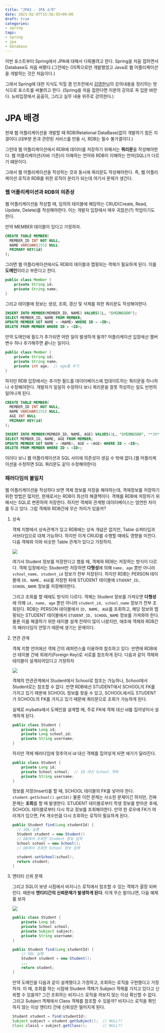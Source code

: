 ```yaml
---
title: "JPA1 - JPA 소개"
date: 2021-02-07T15:56:55+09:00
draft: true
categories:
- spring
tags:
- spring
- jpa
- database
---
```

이번 포스트부터 Spring에서 JPA에 대해서 다뤄볼려고 한다. Spring을 처음 접하면서 Database도 처음 써봤다.(그전에는 OS쪽으로만 개발했었고 Java로 웹 어플리케이션을 개발하는 것은 처음이다.)

그래서 Spring에 대한 지식도 익힐 겸 인프런에서 [김영한](https://www.inflearn.com/users/@yh)님의 강의내용을 정리하는 방식으로 포스트를 써볼려고 한다. (Spring을 처음 접한다면 이분의 강의로 꼭 입문 바란다. 뉴비입장에서 꼼꼼히, 그리고 실무 내용 위주로 강의한다.)

# JPA 배경

현재 웹 어플리케이션을 개발할 때 RDB(Relational DataBase)없이 개발하기 힘든 지경이다.(대부분 돈과 관련된 서비스를 만들 시, RDB는 필수 불가결이다.)

그런데 웹 어플리케이션에서 RDB에 데이터를 저장하기 위해서는 **쿼리문**을 작성해야한다. 웹 어플리케이션(자바 기준)이 이해하는 언어와 RDB이 이해하는 언어(SQL)가 다르기 떄문이다.

그래서 웹 어플리케이션을 작성하는 것과 동시에 쿼리문도 작성해야한다. 즉, 웹 어플리케이션 로직과 RDB를 위한 로직이 분리가 되는데 여기서 문제가 생긴다.

### 웹 어플리케이션과 RDB의 의존성

웹 어플리케이션을 작성할 때, 임의의 테이블에 해당하는 CRUD(Create, Read, Update, Delete)를 작성해야한다. 이는 개발자 입장에서 매우 귀찮은(?) 작업이기도 한다.

만약 MEMBER 테이블이 있다고 가정하자.

```sql
CREATE TABLE MEMBER(
  MEMBER_ID INT NOT NULL,
  NAME VARCHAR(255) NULL
  PRIMARY KEY(id)
);
```

그러면 웹 어플리케이션에서도 RDB의 테이블과 맵핑되는 객체가 필요하게 된다. 이를 **도메인**이라고 부른다고 한다.

```java
public class Member {
	private String id;
	private String name;
}
```

그리고 테이블에 정보는 생성, 조회, 갱신 및 삭제를 위한 쿼리문도 작성해야한다.

```sql
INSERT INTO MEMBER(MEMBER_ID, NAME) VALUES(1L, "GYEONGSOO");
SELECT MEMBER_ID, NAME FROM MEMBER;
UPDATE MEMBER SET NAME = <NAME> WHERE ID = <ID>;
DELETE FROM MEMBER WHERE ID = <ID>;
```

만약 도메인에 필드가 추가되면 어떤 일이 발생하게 될까? 어플리케이션 입장에선 멤버변수 하나 추가해주면 끝나는 일이다.

```java
public class Member {
	private String id;
	private String name;
	private int age;  // age를 추가
}
```

하지만 RDB 입장에서는 추가한 필드를 데이터베이스에 업데이트하는 쿼리문을 하나하나 수정해야한다. 개발자가 일일히 수정하다 보니 쿼리문을 잘못 작성하는 일도 빈번히 일어나게 된다.

```sql
CREATE TABLE MEMBER(
  MEMBER_ID INT NOT NULL,
  NAME VARCHAR(255) NULL,
  AGE INT NULL
  PRIMARY KEY(id)
);

INSERT INTO MEMBER(MEMBER_ID, NAME, AGE) VALUES(1L, "GYEONGSOO", **30**);
SELECT MEMBER_ID, NAME, AGE FROM MEMBER;
UPDATE MEMBER SET NAME = <NAME>, AGE = <AGE> WHERE ID = <ID>;
DELETE FROM MEMBER WHERE ID = <ID>;
```

 이러다 보니 웹 어플리케이션과 SQL 사이에 의존성이 생길 수 밖에 없다.(웹 어플리케이션을 수정하면 SQL 쿼리문도 같이 수정해야한다)

### 패러다임의 불일치

웹 어플리케이션을 작성하다 보면 객체 정보를 저장을 해야하는데, 객체정보를 저장하기 위한 방법은 많지만, 현재로서는 RDB이 최선의 해결책이다. 객체를 RDB에 저장하기 위해서는 SQL로 변환하여 저장한다. 하지만 객체와 관계형 데이터베이스는 엄연한 차이를 두고 있다. 그럼 객체와 RDB간에 무슨 차이가 있을까?

1. 상속

    객체 지향에서 상속관계가 있고 RDB에는 상속 개념은 없지만, Table 슈퍼타입과 서브타입으로 대체 가능하다. 하지만 이게 CRUD를 수행할 때에도 영향을 미친다. 다음 객체와 이와 비슷한 Table 관계가 있다고 가정하자.

    ![](/images/JPA1.png)

    여기서 Student 정보를 저장한다고 했을 때, 객체와 RDB는 저장하는 방식이 다르다. 객체 입장에서는 Student만 저장하면 **다형성**에 의해 `name, age` 뿐만 아니라 `school_name, student_id` 정보가 전부 저장된다. 하지만 RDB는 PERSON 테이블에 `ID, NAME, AGE`를 저장한 뒤에 STUDENT 테이블에 `STUDENT_ID, SCHOOL_NAME` 정보를 저장해야한다.

    그리고 조회를 할 때에도 방식이 다르다. 객체는 Student 정보를 가져오면 **다형성**에 의해 `id, name, age` 뿐만 아니라 `student_id, school_name` 정보가 전부 조회된다. RDB는 PERSON 테이블에서 `ID, NAME, AGE`를 조회하고, 해당 정보와 맵핑되는 STUDENT 테이블에서 `STUDENT_ID, SCHOOL_NAME` 정보를 가져와야 한다.  물론 이를 해결하기 위한 테이블 설계 전략이 많이 나왔지만, 애초에 객체와 RDB간의 패러다임이 안맞기 때문에 생기는 문제이다.

2. 연관 관계

    객체 지향 언어에선 객체 간의 레퍼런스를 이용하여 참조하고 있다. 반면에 RDB에선 테이블 간에 외래키(Foreign Key)로 서로를 참조하게 된다. 다음과 같이 객체와 테이블이 설계되어있다고 가정하자

    ![](/images/JPA2.png)

    객체의 연관관계에서 Student에서 School로 참조는 가능하나, School에서 Student로는 참조할 수 없다. 반면 RDB에선 STUDENT에서 SCHOOL의 FK를 가지고 있기 때문에 SCHOOL 정보를 찾을 수 있고, SCHOOL에서도 STUDENT가 SCHOOL의 FK를 가지고 있기 때문에 쿼리문으로 조회가 가능하게 된다.

    실제로 mybatis에서 도메인을 설계할 때, 주로 FK에 객체 대신 id를 집어넣어서 설계하게 된다.

    ```java
    public class Student {
    	private Long id;
    	private Long school_id;
    	private String username;
    }
    ```

    하지만 객체 패러다임에 맞추어서 id 대신 객체를 집어넣게 되면 애기가 달라진다.

    ```java
    public class Student {
    	private Long id;
    	private School school;  // ID 대신 School 객체
    	private String username;
    }
    ```

    정보를 저장(Insert)를 할 때, SCHOOL 테이블의 FK를 넣어야 한다. `student.getSchool().getId()` 물론 이런 문제는 사소한 문제이긴 하지만, 진짜 문제는 **조회**를 할 때 발생한다. STUDENT 테이블로부터 학생 정보를 받아온 후에, SCHOOL 테이블로부터 다시 학교 정보를 조회해야한다. 만약 한 로우에 FK가 여러개가 있으면, FK 개수만큼 다시 조회하는 로직이 필요하게 된다.

    ```java
    public Student find(Long studentId) {
      // SQL 실행
      Student student = new Student()
      // DB에서 조회한 Student 정보 입력
      School school = new School();
      // DB에서 조회한 School 정보 입력

      student.setSchool(school);
      return student;
    }
    ```

3. 엔티티 신뢰 문제

    그리고 SQL이 보낸 시점에서 비지니스 로직에서 참조할 수 있는 객체가 결정 되버린다. 때문에 **엔티티간의 신뢰문제가 발생하게 된다**. 이게 무슨 말이냐면, 다음 예제를 보자

    ![](/images/JPA3.png)

    ```java
    public class Student {
    	private Long id;
    	private School school;
    	private Subject subject;
    	private String username;
    }

    public Student find(Long studentId) {
    	// SQL 실행
    	Student student = new Student();
    	...
    	return student;
    }
    ```

    만약 도메인을 다음과 같이 설계했다고 가정하고, 조회하는 로직을 구현했다고 가정하자. 이 때, 조회를 하는 시점에 Student 객체가 Subject 객체를 가지고 있다고 신뢰할 수 있을까? 그건 조회하는 비지니스 로직을 까보지 않는 이상 확신할 수 없다. 그리고 Subject 객체에서 Class 객체를 참조할 수 있을까? 비지니스 로직을 확인하지 않는 이상 엔티티 간에 신뢰성은 떨어지게 된다.

    ```java
    Student student = find(studentId);
    Subject subject = student.getSubject();  // NULL??
    Class class1 = subject.getClass();       // NULL??
    ```